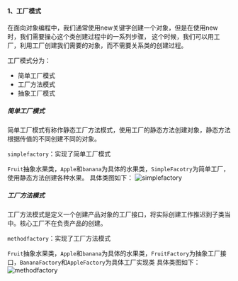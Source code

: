 #### 1、工厂模式

在面向对象编程中，我们通常使用new关键字创建一个对象，但是在使用new 时，我们需要操心这个类创建过程中的一系列步骤，
这个时候，我们可以用工厂，利用工厂创建我们需要的对象，而不需要关系类的创建过程。

工厂模式分为：
* 简单工厂模式
* 工厂方法模式
* 抽象工厂模式

##### 简单工厂模式
简单工厂模式有称作静态工厂方法模式，使用工厂的静态方法创建对象，静态方法根据传值的不同创建不同的对象。

`simplefactory`：实现了简单工厂模式

`Fruit`抽象水果类，`Apple`和`banana`为具体的水果类，`SimpleFacotry`为简单工厂，使用静态方法创建各种水果。
具体类图如下：
![simplefactory](simplefactory.png=400x500)

##### 工厂方法模式
工厂方法模式是定义一个创建产品对象的工厂接口，将实际创建工作推迟到子类当中。核心工厂不在负责产品的创建。

`methodfactory`：实现了工厂方法模式

`Fruit`抽象水果类，`Apple`和`banana`为具体的水果类，`FruitFactory`为抽象工厂接口，`BananaFactory`和`AppleFactory`为具体工厂实现类
具体类图如下：
![methodfactory](methodfactory.png=400x500)

